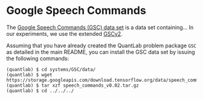 # Google Speech Commands
The [Google Speech Commands (GSC) data set](https://ai.googleblog.com/2017/08/launching-speech-commands-dataset.html) is a data set containing...
In our experiments, we use the extended [GSCv2](https://storage.googleapis.com/download.tensorflow.org/data/speech_commands_v0.02.tar.gz).

Assuming that you have already created the QuantLab problem package `GSC` as detailed in the main README, you can install the GSC data set by issuing the following commands:
```
(quantlab) $ cd systems/GSC/data/
(quantlab) $ wget https://storage.googleapis.com/download.tensorflow.org/data/speech_commands_v0.02.tar.gz
(quantlab) $ tar xzf speech_commands_v0.02.tar.gz
(quantlab) $ cd ../../../
```
